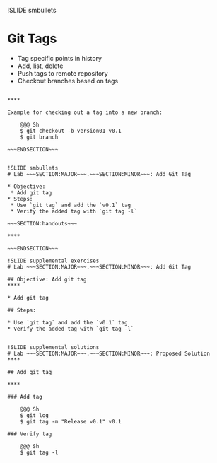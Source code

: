 !SLIDE smbullets
# Git Tags

* Tag specific points in history
* Add, list, delete
* Push tags to remote repository
* Checkout branches based on tags

~~~SECTION:handouts~~~

****

Example for checking out a tag into a new branch:

    @@@ Sh
    $ git checkout -b version01 v0.1
    $ git branch

~~~ENDSECTION~~~


!SLIDE smbullets
# Lab ~~~SECTION:MAJOR~~~.~~~SECTION:MINOR~~~: Add Git Tag

* Objective:
 * Add git tag
* Steps:
 * Use `git tag` and add the `v0.1` tag
 * Verify the added tag with `git tag -l`

~~~SECTION:handouts~~~

****

~~~ENDSECTION~~~

!SLIDE supplemental exercises
# Lab ~~~SECTION:MAJOR~~~.~~~SECTION:MINOR~~~: Add Git Tag

## Objective: Add git tag
****

* Add git tag

## Steps:

* Use `git tag` and add the `v0.1` tag
* Verify the added tag with `git tag -l`


!SLIDE supplemental solutions
# Lab ~~~SECTION:MAJOR~~~.~~~SECTION:MINOR~~~: Proposed Solution
****

## Add git tag

****

### Add tag

    @@@ Sh
    $ git log
    $ git tag -m "Release v0.1" v0.1

### Verify tag

    @@@ Sh
    $ git tag -l


